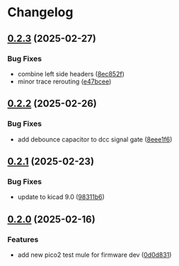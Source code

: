 # Changelog

## [0.2.3](https://github.com/mikesmitty/rp24-dcc-decoder/compare/pico2-test-mule-v0.2.2...pico2-test-mule-v0.2.3) (2025-02-27)


### Bug Fixes

* combine left side headers ([8ec852f](https://github.com/mikesmitty/rp24-dcc-decoder/commit/8ec852fca5bbab5de6a5f5c44ad002712fa8c7b9))
* minor trace rerouting ([e47bcee](https://github.com/mikesmitty/rp24-dcc-decoder/commit/e47bceee5babf562b35d44f7a8becf1b144da8fe))

## [0.2.2](https://github.com/mikesmitty/rp24-dcc-decoder/compare/pico2-test-mule-v0.2.1...pico2-test-mule-v0.2.2) (2025-02-26)


### Bug Fixes

* add debounce capacitor to dcc signal gate ([8eee1f6](https://github.com/mikesmitty/rp24-dcc-decoder/commit/8eee1f6eb663765a5d2aa30e55fa527f804a481f))

## [0.2.1](https://github.com/mikesmitty/rp24-dcc-decoder/compare/pico2-test-mule-v0.2.0...pico2-test-mule-v0.2.1) (2025-02-23)


### Bug Fixes

* update to kicad 9.0 ([98311b6](https://github.com/mikesmitty/rp24-dcc-decoder/commit/98311b61241b5b43cae7abeaa5af38be45a82724))

## [0.2.0](https://github.com/mikesmitty/rp24-dcc-decoder/compare/pico2-test-mule-v0.1.0...pico2-test-mule-v0.2.0) (2025-02-16)


### Features

* add new pico2 test mule for firmware dev ([0d0d831](https://github.com/mikesmitty/rp24-dcc-decoder/commit/0d0d831cf1059fa60065890cc0ef8ffa47a683c0))

